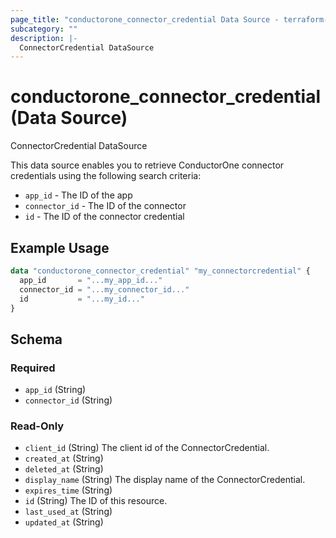 ```yaml
---
page_title: "conductorone_connector_credential Data Source - terraform-provider-conductorone"
subcategory: ""
description: |-
  ConnectorCredential DataSource
---
```


# conductorone_connector_credential (Data Source)

ConnectorCredential DataSource

This data source enables you to retrieve ConductorOne connector credentials using the following search criteria:

* `app_id` - The ID of the app
* `connector_id` - The ID of the connector
* `id` - The ID of the connector credential

## Example Usage

```terraform
data "conductorone_connector_credential" "my_connectorcredential" {
  app_id       = "...my_app_id..."
  connector_id = "...my_connector_id..."
  id           = "...my_id..."
}
```

<!-- schema generated by tfplugindocs -->
## Schema

### Required

- `app_id` (String)
- `connector_id` (String)

### Read-Only

- `client_id` (String) The client id of the ConnectorCredential.
- `created_at` (String)
- `deleted_at` (String)
- `display_name` (String) The display name of the ConnectorCredential.
- `expires_time` (String)
- `id` (String) The ID of this resource.
- `last_used_at` (String)
- `updated_at` (String)